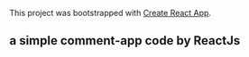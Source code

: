 This project was bootstrapped with [Create React App](https://github.com/facebookincubator/create-react-app).



## a simple comment-app code by ReactJs


